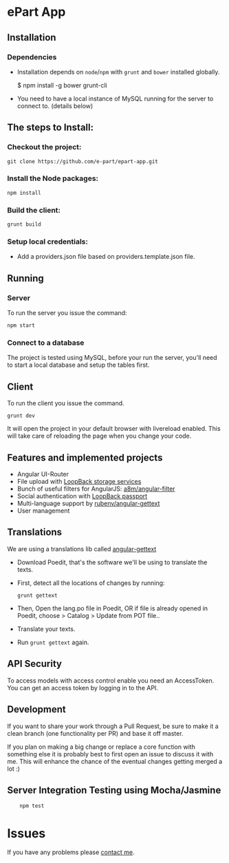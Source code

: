 
# ePart App


## Installation

### Dependencies

* Installation depends on `node`/`npm` with `grunt` and `bower` installed globally.

    $ npm install -g bower grunt-cli

* You need to have a local instance of MySQL running for the server to connect to. (details below)

## The steps to Install: 

### Checkout the project:

    git clone https://github.com/e-part/epart-app.git

### Install the Node packages:

    npm install

### Build the client:

    grunt build    

### Setup local credentials:

 * Add a providers.json file based on providers.template.json file.
 
## Running


### Server

To run the server you issue the command:

    npm start

### Connect to a database

The project is tested using MySQL, before your run the server, you'll need to start a local database and setup 
the tables first.

## Client

To run the client you issue the command.

    grunt dev

It will open the project in your default browser with livereload enabled.
This will take care of reloading the page when you change your code.

## Features and implemented projects

- Angular UI-Router
- File upload with [LoopBack storage services](https://github.com/strongloop/loopback-component-storage/)
- Bunch of useful filters for AngularJS: [a8m/angular-filter](https://github.com/a8m/angular-filter)
- Social authentication with [LoopBack passport](https://github.com/strongloop/loopback-component-passport/)
- Multi-language support by [rubenv/angular-gettext](https://github.com/rubenv/angular-gettext)
- User management

## Translations

We are using a translations lib called [angular-gettext](https://angular-gettext.rocketeer.be/dev-guide/)
- Download Poedit, that's the software we'll be using to translate the texts.
- First, detect all the locations of changes by running:

      grunt gettext
      
- Then, Open the lang.po file in Poedit, OR if file is already opened in Poedit, choose > Catalog > Update from POT file..
- Translate your texts.
- Run `grunt gettext` again.
    

## API Security

To access models with access control enable you need an AccessToken. You can get an access token by logging in to the API.

## Development

If you want to share your work through a Pull Request, be sure to make it a clean branch (one functionality per PR) and base it off master.

If you plan on making a big change or replace a core function with something else it is probably best to first open an issue to discuss it with me. This will enhance the chance of the eventual changes getting merged a lot :)

## Server Integration Testing using Mocha/Jasmine

        npm test

# Issues

If you have any problems please [contact me](https://github.com/e-part/epart-app/issues/new).
